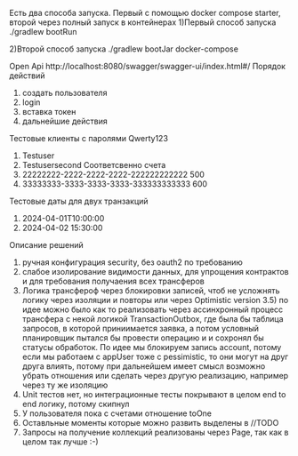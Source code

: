 Есть два способа запуска. Первый с помощью docker compose starter, второй через полный запуск в контейнерах
1)Первый способ запуска
./gradlew bootRun


2)Второй способ запуска 
./gradlew bootJar
docker-compose


Open Api
http://localhost:8080/swagger/swagger-ui/index.html#/
Порядок действий 
1) создать пользователя
2) login
3) вставка токен
4) дальнейшие действия


Тестовые клиенты с паролями Qwerty123
1) Testuser 
2) Testusersecond
Соответсвенно счета
1) 22222222-2222-2222-2222-222222222222 500
2) 33333333-3333-3333-3333-333333333333 600

Тестовые даты для двух транзакций
1) 2024-04-01T10:00:00
2) 2024-04-02 15:30:00


Описание решений
1) ручная конфигурация security, без oauth2 по требованию
2) слабое изолирование видимости данных, для упрощения контрактов и для требования получаения всех трансферов
3) Логика трансфероф через блокировки записей, чтоб не усложнять логику через изоляции и повторы или через Optimistic version
3.5) по идее можно было как то реализовать через ассинхронный процесс трансфера с некой логикой TransactionOutbox,
где была бы таблица запросов, в которой приниимается заявка, а потом условный планировщик пытался бы провести операцию и
и сохронял бы статусы обработок. По идее мы блокируем запись account, потому если мы работаем с appUser тоже с pessimistic,
то они могут на друг друга влиять, потому при дальнейшем имеет смысл возможно убрать отношения или сделать через другую реализацию,
например через ту же изоляцию
4) Unit тестов нет, но интеграционные тесты покрывают в целом end to end логику, потому скипнул
5) У пользователя пока с счетами отношение toOne
6) Оставльные моменты которые можно развить выделены в //TODO
7) Запросы на получение коллекций реализованы через Page, так как в целом так лучше :-)